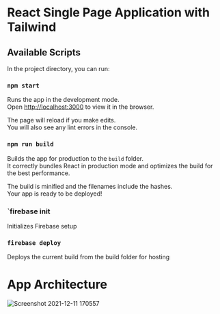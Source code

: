 # React Single Page Application with Tailwind 

## Available Scripts

In the project directory, you can run:

### `npm start`

Runs the app in the development mode.\
Open [http://localhost:3000](http://localhost:3000) to view it in the browser.

The page will reload if you make edits.\
You will also see any lint errors in the console.

### `npm run build`

Builds the app for production to the `build` folder.\
It correctly bundles React in production mode and optimizes the build for the best performance.

The build is minified and the filenames include the hashes.\
Your app is ready to be deployed!

### `firebase init

Initializes Firebase setup 

###   `firebase deploy`

Deploys the current build from the build folder for hosting


# App Architecture
![Screenshot 2021-12-11 170557](https://user-images.githubusercontent.com/39888185/145681436-140df314-92d5-4ffa-88e8-b5cea4662d6f.png)

